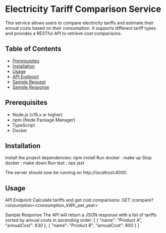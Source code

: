 # Electricity Tariff Comparison Service

This service allows users to compare electricity tariffs and estimate their annual costs based on their consumption. It supports different tariff types and provides a RESTful API to retrieve cost comparisons.

## Table of Contents

- [Prerequisites](#prerequisites)
- [Installation](#installation)
- [Usage](#usage)
- [API Endpoint](#api-endpoint)
- [Sample Request](#sample-request)
- [Sample Response](#sample-response)


## Prerequisites

- Node.js (v16.x or higher)
- npm (Node Package Manager)
- TypeScript
- Docker 

## Installation

Install the project dependencies: npm install
Run docker : make up
Stop docker : make down
Run test : npx jest

The server should now be running on http://localhost:4000.

## Usage

API Endpoint
Calculate tariffs and get cost comparisons:
GET /compare?consumption=<consumption_kWh_per_year>

Sample Response
The API will return a JSON response with a list of tariffs sorted by annual costs in ascending order:
[
{
"name": "Product A",
"annualCost": 830
},
{
"name": "Product B",
"annualCost": 800
}
]
